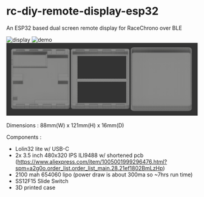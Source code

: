 # rc-diy-remote-display-esp32

An ESP32 based dual screen remote display for RaceChrono over BLE

![display](./images/IMG_0264.jpg)
![demo](./images/demo.gif)
![case](./images/case.png)


Dimensions :  88mm(W) x 121mm(H) x 16mm(D)

Components :
- Lolin32 lite w/ USB-C
- 2x 3.5 inch 480x320 IPS ILI9488 w/ shortened pcb (https://www.aliexpress.com/item/1005001999296476.html?spm=a2g0o.order_list.order_list_main.28.21ef1802BmLzHp)
- 2100 mah 654060 lipo (power draw is about 300ma so ~7hrs run time)
- SS12F15 Slide Switch
- 3D printed case 
